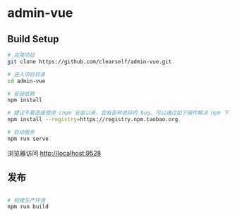 # admin-vue

## Build Setup

```bash
# 克隆项目
git clone https://github.com/clearself/admin-vue.git

# 进入项目目录
cd admin-vue

# 安装依赖
npm install

# 建议不要直接使用 cnpm 安装以来，会有各种诡异的 bug。可以通过如下操作解决 npm 下载速度慢的问题
npm install --registry=https://registry.npm.taobao.org

# 启动服务
npm run serve
```

浏览器访问 [http://localhost:9528](http://localhost:9528)

## 发布

```bash

# 构建生产环境
npm run build
```
